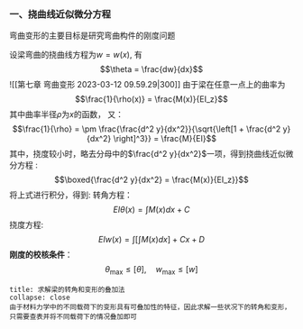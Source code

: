 ### 一、挠曲线近似微分方程
弯曲变形的主要目标是研究弯曲构件的刚度问题

设梁弯曲的挠曲线方程为$w = w(x)$, 有
$$\theta = \frac{dw}{dx}$$
![[第七章 弯曲变形 2023-03-12 09.59.29|300]]
由于梁在任意一点上的曲率为
$$\frac{1}{\rho(x)} = \frac{M(x)}{EI_z}$$
其中曲率半径$\rho$为$x$的函数， 又：
$$\frac{1}{\rho} = \pm \frac{\frac{d^2 y}{dx^2}}{\sqrt{\left[1 + \frac{d^2 y}{dx^2} \right]^3}} = \frac{M}{EI}$$
其中，挠度较小时，略去分母中的$\frac{d^2 y}{dx^2}$一项，得到挠曲线近似微分方程 : 
$$\boxed{\frac{d^2 y}{dx^2} = \frac{M(x)}{EI_z}}$$
将上式进行积分，得到: 
转角方程：
$$EI\theta(x) = \int M(x) dx +C$$
挠度方程: 
$$EIw(x) = \int\left[ \int M(x) dx\right] + Cx + D$$
**刚度的校核条件**：
$$\theta_{\max} \leq [\theta],\quad  w_{\max} \leq [w]$$
`````ad-note
title: 求解梁的转角和变形的叠加法
collapse: close
由于材料力学中的不同载荷下的变形具有可叠加性的特征，因此求解一些状况下的转角和变形，只需要查表并将不同载荷下的情况叠加即可
`````

